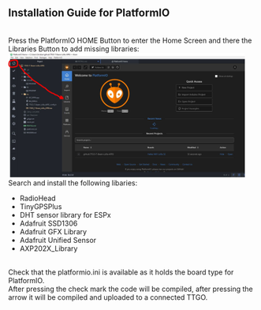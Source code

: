 <h2>Installation Guide for PlatformIO</h2>
<br>
Press the PlatformIO HOME Button to enter the Home Screen and there the Libraries Button to add missing libraries:<br>
<img src="img/img1.jpg" width="480"><br>
Search and install the following libaries:<br>
<ul>
<li>RadioHead</li>
<li>TinyGPSPlus</li>
<li>DHT sensor library for ESPx</li>
<li>Adafruit SSD1306</li>
<li>Adafruit GFX Library</li>
<li>Adafruit Unified Sensor</li>
<li>AXP202X_Library</li>
</ul>
<br>
Check that the platformio.ini is available as it holds the board type for PlatformIO.<br>
After pressing the check mark the code will be compiled, after pressing the arrow it will be compiled and uploaded to a connected TTGO.<br>
